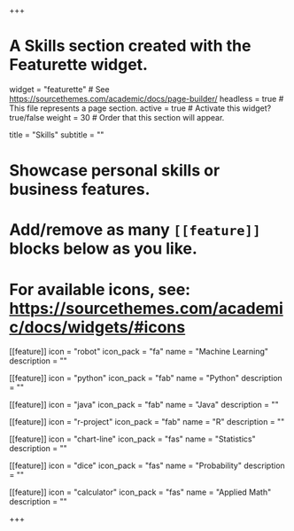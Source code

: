 +++
# A Skills section created with the Featurette widget.
widget = "featurette"  # See https://sourcethemes.com/academic/docs/page-builder/
headless = true  # This file represents a page section.
active = true  # Activate this widget? true/false
weight = 30  # Order that this section will appear.

title = "Skills"
subtitle = ""

# Showcase personal skills or business features.
# 
# Add/remove as many `[[feature]]` blocks below as you like.
# 
# For available icons, see: https://sourcethemes.com/academic/docs/widgets/#icons

[[feature]]
  icon = "robot"
  icon_pack = "fa"
  name = "Machine Learning"
  description = ""


[[feature]]
  icon = "python"
  icon_pack = "fab"
  name = "Python"
  description = ""

[[feature]]
  icon = "java"
  icon_pack = "fab"
  name = "Java"
  description = ""

[[feature]]
  icon = "r-project"
  icon_pack = "fab"
  name = "R"
  description = ""
  
[[feature]]
  icon = "chart-line"
  icon_pack = "fas"
  name = "Statistics"
  description = ""  

[[feature]]
  icon = "dice"
  icon_pack = "fas"
  name = "Probability"
  description = ""  
  
[[feature]]
  icon = "calculator"
  icon_pack = "fas"
  name = "Applied Math"
  description = ""

+++
